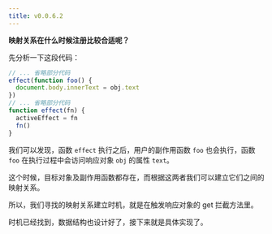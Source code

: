 ```yaml
---
title: v0.0.6.2
---
```


**映射关系在什么时候注册比较合适呢？**

先分析一下这段代码：

```js
// ... 省略部分代码
effect(function foo() {
  document.body.innerText = obj.text
})
// ... 省略部分代码
function effect(fn) {
  activeEffect = fn
  fn()
}
```

我们可以发现，函数 `effect` 执行之后，用户的副作用函数 `foo` 也会执行，函数 `foo` 在执行过程中会访问响应对象 `obj` 的属性 `text`。

这个时候，目标对象及副作用函数都存在，而根据这两者我们可以建立它们之间的映射关系。

所以，我们寻找的映射关系建立时机，就是在触发响应对象的 get 拦截方法里。

时机已经找到，数据结构也设计好了，接下来就是具体实现了。
